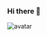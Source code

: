 ### Hi there 👋
![avatar](https://images.weserv.nl/?url=avatars.githubusercontent.com/u/118926177?v=4&h=300&w=300&mask=circle&maxage=7d)

<!--
**MihirGit1/MihirGit1** is a ✨ _special_ ✨ repository because its `README.md` (this file) appears on your GitHub profile.

Here are some ideas to get you started:

- 🔭 I’m currently working on ...
- 🌱 I’m currently learning ...
- 👯 I’m looking to collaborate on ...
- 🤔 I’m looking for help with ...
- 💬 Ask me about ...
- 📫 How to reach me: ...
- 😄 Pronouns: ...
- ⚡ Fun fact: ...
-->

